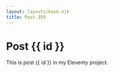 ```yaml
---
layout: layouts/base.njk
title: Post 359
---
```


# Post {{ id }}

This is post {{ id }} in my Eleventy project.

